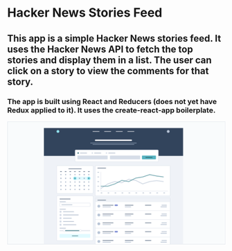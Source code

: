 # Hacker News Stories Feed

## This app is a simple Hacker News stories feed. It uses the Hacker News API to fetch the top stories and display them in a list. The user can click on a story to view the comments for that story.

### The app is built using React and Reducers (does not yet have Redux applied to it). It uses the create-react-app boilerplate.


![Alt text](image-1.png)